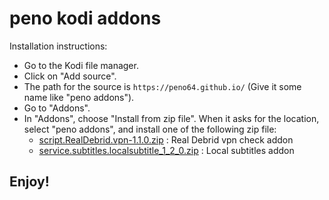 # peno kodi addons

Installation instructions:


<p align="left">
  <ul>
    <li>Go to the Kodi file manager.</li>
    <li>Click on "Add source".</li>
    <li>The path for the source is <code>https://peno64.github.io/</code> (Give it some name like "peno addons").</li>
    <li>Go to "Addons".</li>
    <li>In "Addons", choose "Install from zip file". When it asks for the location, select "peno addons", and install one of the following zip file:
      <ul>
        <li><a href="https://peno64.github.io/script.RealDebrid.vpn/script.RealDebrid.vpn-1.1.0.zip">script.RealDebrid.vpn-1.1.0.zip</a> : Real Debrid vpn check addon</li>
        <li><a href="https://peno64.github.io/LocalSubtitle/service.subtitles.localsubtitle_1_2_0.zip">service.subtitles.localsubtitle_1_2_0.zip</a> : Local subtitles addon</li>
      </ul>
    </li>
  </ul>
</p>

## Enjoy!